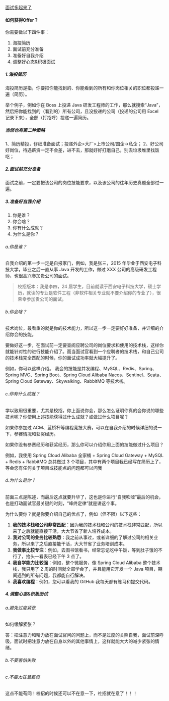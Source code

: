[面试多起来了](https://juejin.cn/post/7291134345920643107)

#### 如何获得Offer？

你需要做以下四件事：

1. 海投简历
2. 面试前充分准备
3. 准备好自我介绍
4. 调整好心态&积极面试

##### 1.海投简历

海投简历是指，你要把你能找到的、你能看到的所有和你岗位相关的职位都投递一遍（简历）。

举个例子，例如你在 Boss 上投递 Java 研发工程师的工作，那么就搜索“Java”，然后把你能找到的（看到的）所有公司，且没投递的公司（投递的公司用 Excel 记录下来），全部（打招呼）投递一遍简历。

##### 当然也有第二种策略

1、简历精投，仔细准备面试；投递外企>大厂>上市公司/国企->私企；
2、好公司好岗位，待遇薪资一定不会差，进不去，那就好好打磨自己，别去垃圾堆里找饭吃；

##### 2.面试前充分准备

面试之前，一定要把该公司的岗位技能要求，以及该公司的往年历史真题全部过一遍。

##### 3.准备好自我介绍

1. 你是谁？
2. 你会啥？
3. 你有什么成就？
4. 为什么是你？

###### a.你是谁？

自我介绍的第一步一定是自报家门，例如，我是张三，2015 年毕业于西安电子科技大学，毕业之后一直从事 Java 开发的工作，做过 XXX 公司的高级研发工程师，也很高兴参加贵公司的面试。

> 校招版本：我是李四，24 届学生，目前就读于西安电子科技大学，硕士学历，就读的专业是软件工程（非软件相关专业就不要介绍你的专业了），很荣幸参加贵公司的面试。

###### b.你会啥？

技术岗位，最看重的就是你的技术能力，所以这一步一定要好好准备，并详细的介绍你会的技能。

要做好这一步，在面试前一定要查阅应聘公司的岗位要求和使用的技术栈，这样你就能针对性的进行技能介绍了。而当面试官看到一个应聘者的技术栈，和自己公司的技术栈完全匹配的时候，你的面试成功率就大幅提升了。

例如，你可以这样介绍。 我会的技能是并发编程、MySQL、Redis、Spring、Spring MVC、Spring Boot、Spring Cloud Alibaba Nacos、Sentinel、Seata、Spring Cloud Gateway、Skywalking、RabbitMQ 等技术栈。

###### c.你有什么成就？

学以致用很重要，尤其是校招，你上面说你会，那么怎么证明你真的会你说的哪些技术呢？你使用上述技能获得过什么成就？或做过什么项目呢？

如果你参加过 ACM、蓝桥杯等编程竞技大赛，可以在自我介绍的时候详细的说一下，参赛情况和获奖经历。

如果你没有参赛经历和获奖经历，那么你可以介绍你用上面的技能做过什么项目？

例如，我使用 Spring Cloud Alibaba 全家桶 + Spring Cloud Gateway + MySQL + Redis + RabbitMQ 总共做过 3 个项目，其中有两个项目我已经写在简历上了，等会您有任何关于项目或技能点的问题都可以问我

###### d.为什么是你？

前面三点是陈述，而最后这点就要升华了，这也是你进行“自我吹嘘”最后的机会，也是打动面试官最关键的时刻，“峰终定律”就是讲这个事。

为什么要你？就是你要介绍自己的优点了，例如（但不限）以下这些：

1. **我的技术栈和公司非常匹配**：因为我的技术栈和公司的技术栈非常匹配，所以来了之后就能直接干活，大大节省了新人培养成本。
2. **我对公司的业务比较熟悉**：我之前从事过，或者详细的了解过公司的相关业务，所以来了之后直接能干活，大大节省了业务培训成本。
3. **我做事比较专注**：例如，去图书馆看书，经常忘记吃中午饭，等到肚子饿的不行了，抬头一看表已经下午 3 点了。
4. **我自学能力比较强**：例如，整个微服务，像 Spring Cloud Alibaba 整个技术栈，我只用了 2 周的时间就全部学会了，并且能用它开发一个 Java 项目，期间遇到的所有问题，我都能自行解决。
5. **我喜欢编程**：例如，您可以看我的 GitHub 我每天都有练习和提交代码。

##### 4.调整心态&积极面试

###### a.避免过度紧张

如何缓解紧张？

答：把注意力和精力放在面试官问的问题上，而不是过度的关照自我，面试前深呼吸，面试时把注意力放在自身以外的其他事情上，这样就能大大的减少紧张的情绪。

###### b.不要害怕失败

###### c.不要太在意薪资

这点不能苟同！校招的时候还可以不在意一下，社招就在意了！！！